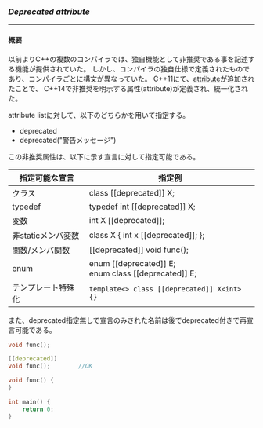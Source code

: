 ### *Deprecated attribute*
---
#### 概要
以前よりC++の複数のコンパイラでは、独自機能として非推奨である事を記述する機能が提供されていた。
しかし、コンパイラの独自仕様で定義されたものであり、コンパイラごとに構文が異なっていた。
C++11にて、[attribute](chapter_1/core/attribute.md)が追加されたことで、
C++14で非推奨を明示する属性(attribute)が定義され、統一化された。

attribute listに対して、以下のどちらかを用いて指定する。

 * deprecated
 * deprecated("警告メッセージ")

この非推奨属性は、以下に示す宣言に対して指定可能である。

 | 指定可能な宣言 | 指定例 |
 | -- | -- |
 | クラス | class [[deprecated]] X; |
 | typedef | typedef int [[deprecated]] X; |
 | 変数 | int X [[deprecated]]; |
 | 非staticメンバ変数 | class X { int x [[deprecated]]; }; |
 | 関数/メンバ関数 | [[deprecated]] void func(); |
 | enum | enum [[deprecated]] E;<BR> enum class [[deprecated]] E; |
 | テンプレート特殊化 | `template<> class [[deprecated]] X<int> {}` |

また、deprecated指定無しで宣言のみされた名前は後でdeprecated付きで再宣言可能である。

```c++
void func();

[[deprecated]]
void func();        //OK

void func() {
}

int main() {
    return 0;
}

```

